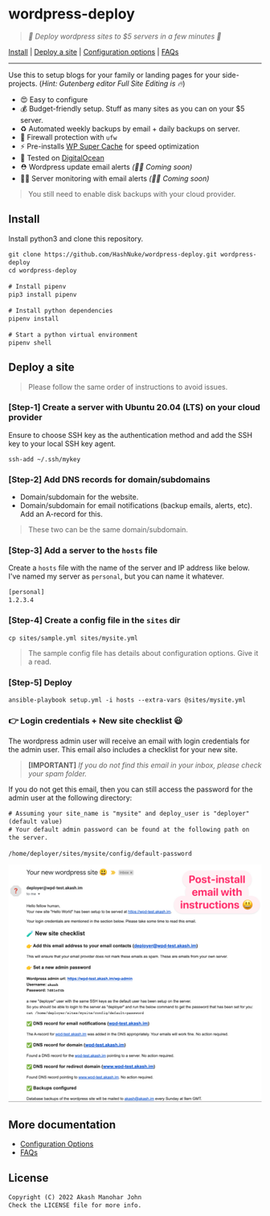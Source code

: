 # wordpress-deploy
> *🚀 Deploy wordpress sites to $5 servers in a few minutes 🚀*

[Install](#install) | [Deploy a site](#deploy-a-site) | [Configuration options](docs/configuration.md) | [FAQs](docs/faqs.md)

-----

Use this to setup blogs for your family or landing pages for your side-projects. (*Hint: Gutenberg editor Full Site Editing is 🔥*)

* 😍 Easy to configure
* 💰 Budget-friendly setup. Stuff as many sites as you can on your $5 server.
* ♻️ Automated weekly backups by email + daily backups on server.
* 💪 Firewall protection with `ufw`
* ⚡️ Pre-installs [WP Super Cache](https://wordpress.org/plugins/wp-super-cache/) for speed optimization
* 🧪 Tested on [DigitalOcean](https://www.digitalocean.com/)
* ⛑ Wordpress update email alerts *(👨‍💻 Coming soon)*
* 👮‍♀️ Server monitoring with email alerts *(👨‍💻 Coming soon)*

> You still need to enable disk backups with your cloud provider.

## Install

Install python3 and clone this repository.

```
git clone https://github.com/HashNuke/wordpress-deploy.git wordpress-deploy
cd wordpress-deploy

# Install pipenv
pip3 install pipenv

# Install python dependencies
pipenv install

# Start a python virtual environment
pipenv shell
```

## Deploy a site

> Please follow the same order of instructions to avoid issues.

### [Step-1] Create a server with Ubuntu 20.04 (LTS) on your cloud provider

Ensure to choose SSH key as the authentication method and add the SSH key to your local SSH key agent.

```
ssh-add ~/.ssh/mykey
```

### [Step-2] Add DNS records for domain/subdomains

* Domain/subdomain for the website.
* Domain/subdomain for email notifications (backup emails, alerts, etc). Add an A-record for this.

> These two can be the same domain/subdomain.

### [Step-3] Add a server to the `hosts` file

Create a `hosts` file with the name of the server and IP address like below. I've named my server as `personal`, but you can name it whatever.

```play
[personal]
1.2.3.4
```

### [Step-4] Create a config file in the `sites` dir

```
cp sites/sample.yml sites/mysite.yml
```

> The sample config file has details about configuration options. Give it a read.

### [Step-5] Deploy

```
ansible-playbook setup.yml -i hosts --extra-vars @sites/mysite.yml
```

### 👉 Login credentials + New site checklist 😃

The wordpress admin user will receive an email with login credentials for the admin user. This email also includes a checklist for your new site.

> **[IMPORTANT]** *If you do not find this email in your inbox, please check your spam folder.*

If you do not get this email, then you can still access the password for the admin user at the following directory:

```
# Assuming your site_name is "mysite" and deploy_user is "deployer" (default value)
# Your default admin password can be found at the following path on the server.

/home/deployer/sites/mysite/config/default-password
```

![Post-install email with instructions](docs/images/post-install-email.png)

## More documentation

* [Configuration Options](docs/configuration.md)
* [FAQs](docs/faqs.md)

## License

```
Copyright (C) 2022 Akash Manohar John
Check the LICENSE file for more info.
```
